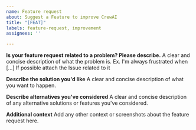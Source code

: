 ```yaml
---
name: Feature request
about: Suggest a Feature to improve CrewAI
title: "[FEAT]"
labels: feature-request, improvement
assignees: ''

---
```


**Is your feature request related to a problem? Please describe.**
A clear and concise description of what the problem is. Ex. I'm always frustrated when [...]
If possible attach the Issue related to it

**Describe the solution you'd like**
A clear and concise description of what you want to happen.

**Describe alternatives you've considered**
A clear and concise description of any alternative solutions or features you've considered.

**Additional context**
Add any other context or screenshots about the feature request here.
